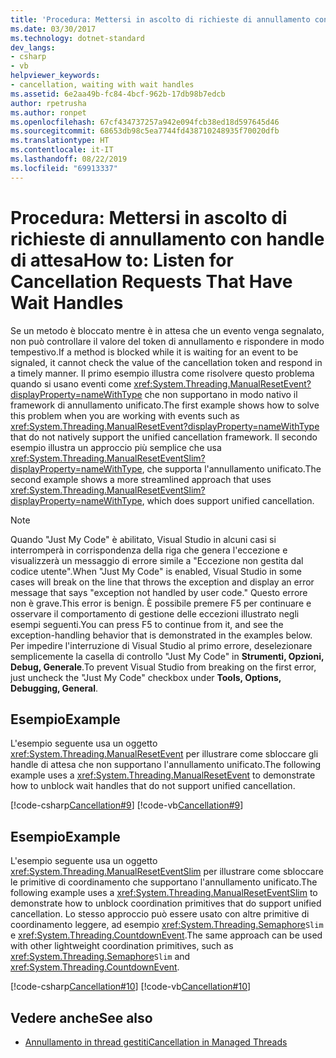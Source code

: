 ```yaml
---
title: 'Procedura: Mettersi in ascolto di richieste di annullamento con handle di attesa'
ms.date: 03/30/2017
ms.technology: dotnet-standard
dev_langs:
- csharp
- vb
helpviewer_keywords:
- cancellation, waiting with wait handles
ms.assetid: 6e2aa49b-fc84-4bcf-962b-17db98b7edcb
author: rpetrusha
ms.author: ronpet
ms.openlocfilehash: 67cf434737257a942e094fcb38ed18d597645d46
ms.sourcegitcommit: 68653db98c5ea7744fd438710248935f70020dfb
ms.translationtype: HT
ms.contentlocale: it-IT
ms.lasthandoff: 08/22/2019
ms.locfileid: "69913337"
---
```

# <a name="how-to-listen-for-cancellation-requests-that-have-wait-handles"></a><span data-ttu-id="f8d18-102">Procedura: Mettersi in ascolto di richieste di annullamento con handle di attesa</span><span class="sxs-lookup"><span data-stu-id="f8d18-102">How to: Listen for Cancellation Requests That Have Wait Handles</span></span>
<span data-ttu-id="f8d18-103">Se un metodo è bloccato mentre è in attesa che un evento venga segnalato, non può controllare il valore del token di annullamento e rispondere in modo tempestivo.</span><span class="sxs-lookup"><span data-stu-id="f8d18-103">If a method is blocked while it is waiting for an event to be signaled, it cannot check the value of the cancellation token and respond in a timely manner.</span></span> <span data-ttu-id="f8d18-104">Il primo esempio illustra come risolvere questo problema quando si usano eventi come <xref:System.Threading.ManualResetEvent?displayProperty=nameWithType> che non supportano in modo nativo il framework di annullamento unificato.</span><span class="sxs-lookup"><span data-stu-id="f8d18-104">The first example shows how to solve this problem when you are working with events such as <xref:System.Threading.ManualResetEvent?displayProperty=nameWithType> that do not natively support the unified cancellation framework.</span></span> <span data-ttu-id="f8d18-105">Il secondo esempio illustra un approccio più semplice che usa <xref:System.Threading.ManualResetEventSlim?displayProperty=nameWithType>, che supporta l'annullamento unificato.</span><span class="sxs-lookup"><span data-stu-id="f8d18-105">The second example shows a more streamlined approach that uses <xref:System.Threading.ManualResetEventSlim?displayProperty=nameWithType>, which does support unified cancellation.</span></span>  
  
> [!NOTE]
> <span data-ttu-id="f8d18-106">Quando "Just My Code" è abilitato, Visual Studio in alcuni casi si interromperà in corrispondenza della riga che genera l'eccezione e visualizzerà un messaggio di errore simile a "Eccezione non gestita dal codice utente".</span><span class="sxs-lookup"><span data-stu-id="f8d18-106">When "Just My Code" is enabled, Visual Studio in some cases will break on the line that throws the exception and display an error message that says "exception not handled by user code."</span></span> <span data-ttu-id="f8d18-107">Questo errore non è grave.</span><span class="sxs-lookup"><span data-stu-id="f8d18-107">This error is benign.</span></span> <span data-ttu-id="f8d18-108">È possibile premere F5 per continuare e osservare il comportamento di gestione delle eccezioni illustrato negli esempi seguenti.</span><span class="sxs-lookup"><span data-stu-id="f8d18-108">You can press F5 to continue from it, and see the exception-handling behavior that is demonstrated in the examples below.</span></span> <span data-ttu-id="f8d18-109">Per impedire l'interruzione di Visual Studio al primo errore, deselezionare semplicemente la casella di controllo "Just My Code" in **Strumenti, Opzioni, Debug, Generale**.</span><span class="sxs-lookup"><span data-stu-id="f8d18-109">To prevent Visual Studio from breaking on the first error, just uncheck the "Just My Code" checkbox under **Tools, Options, Debugging, General**.</span></span>  
  
## <a name="example"></a><span data-ttu-id="f8d18-110">Esempio</span><span class="sxs-lookup"><span data-stu-id="f8d18-110">Example</span></span>  
 <span data-ttu-id="f8d18-111">L'esempio seguente usa un oggetto <xref:System.Threading.ManualResetEvent> per illustrare come sbloccare gli handle di attesa che non supportano l'annullamento unificato.</span><span class="sxs-lookup"><span data-stu-id="f8d18-111">The following example uses a <xref:System.Threading.ManualResetEvent> to demonstrate how to unblock wait handles that do not support unified cancellation.</span></span>  
  
 [!code-csharp[Cancellation#9](../../../samples/snippets/csharp/VS_Snippets_Misc/cancellation/cs/cancellationex9.cs#9)]
 [!code-vb[Cancellation#9](../../../samples/snippets/visualbasic/VS_Snippets_Misc/cancellation/vb/cancellationex9.vb#9)]  
  
## <a name="example"></a><span data-ttu-id="f8d18-112">Esempio</span><span class="sxs-lookup"><span data-stu-id="f8d18-112">Example</span></span>  
 <span data-ttu-id="f8d18-113">L'esempio seguente usa un oggetto <xref:System.Threading.ManualResetEventSlim> per illustrare come sbloccare le primitive di coordinamento che supportano l'annullamento unificato.</span><span class="sxs-lookup"><span data-stu-id="f8d18-113">The following example uses a <xref:System.Threading.ManualResetEventSlim> to demonstrate how to unblock coordination primitives that do support unified cancellation.</span></span> <span data-ttu-id="f8d18-114">Lo stesso approccio può essere usato con altre primitive di coordinamento leggere, ad esempio <xref:System.Threading.Semaphore>`Slim` e <xref:System.Threading.CountdownEvent>.</span><span class="sxs-lookup"><span data-stu-id="f8d18-114">The same approach can be used with other lightweight coordination primitives, such as <xref:System.Threading.Semaphore>`Slim` and <xref:System.Threading.CountdownEvent>.</span></span>  
  
 [!code-csharp[Cancellation#10](../../../samples/snippets/csharp/VS_Snippets_Misc/cancellation/cs/cancellationex10.cs#10)]
 [!code-vb[Cancellation#10](../../../samples/snippets/visualbasic/VS_Snippets_Misc/cancellation/vb/cancellationex10.vb#10)]  
  
## <a name="see-also"></a><span data-ttu-id="f8d18-115">Vedere anche</span><span class="sxs-lookup"><span data-stu-id="f8d18-115">See also</span></span>

- [<span data-ttu-id="f8d18-116">Annullamento in thread gestiti</span><span class="sxs-lookup"><span data-stu-id="f8d18-116">Cancellation in Managed Threads</span></span>](../../../docs/standard/threading/cancellation-in-managed-threads.md)
